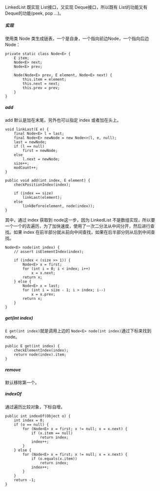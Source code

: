 LinkedList 既实现 List接口，又实现 Deque接口，所以既有 List的功能又有 Deque的功能(peek, pop ...)。

##### 实现
使用类 Node 类生成链表，一个是自身，一个指向前边Node，一个指向后边Node：
```
private static class Node<E> {
    E item;
    Node<E> next;
    Node<E> prev;

    Node(Node<E> prev, E element, Node<E> next) {
        this.item = element;
        this.next = next;
        this.prev = prev;
    }
}
```

##### add
add 默认是加在末尾，另外也可以指定 index 或者加在头上。
```
void linkLast(E e) {
    final Node<E> l = last;
    final Node<E> newNode = new Node<>(l, e, null);
    last = newNode;
    if (l == null)
        first = newNode;
    else
        l.next = newNode;
    size++;
    modCount++;
}
```
```
public void add(int index, E element) {
    checkPositionIndex(index);

    if (index == size)
        linkLast(element);
    else
        linkBefore(element, node(index));
}
```

其中，通过 index 获取到 node这一步，因为 LinkedList 不是数组实现，所以要一个一个的去遍历，为了加快速度，使用了一次二分法从中间分开，然后进行查找。如果 index 在前半部分就从前向中间查找，如果在后半部分则从后到中间查找。
```
Node<E> node(int index) {
    // assert isElementIndex(index);

    if (index < (size >> 1)) {
        Node<E> x = first;
        for (int i = 0; i < index; i++)
            x = x.next;
        return x;
    } else {
        Node<E> x = last;
        for (int i = size - 1; i > index; i--)
            x = x.prev;
        return x;
    }
}
```

##### get(int index)
`E get(int index)`就是调用上边的 `Node<E> node(int index)`通过下标来找到 node。
```
public E get(int index) {
    checkElementIndex(index);
    return node(index).item;
}
```

##### remove
默认移除第一个。

##### indexOf
通过遍历比较对象，下标自增。
```
public int indexOf(Object o) {
    int index = 0;
    if (o == null) {
        for (Node<E> x = first; x != null; x = x.next) {
            if (x.item == null)
                return index;
            index++;
        }
    } else {
        for (Node<E> x = first; x != null; x = x.next) {
            if (o.equals(x.item))
                return index;
            index++;
        }
    }
    return -1;
}
```




